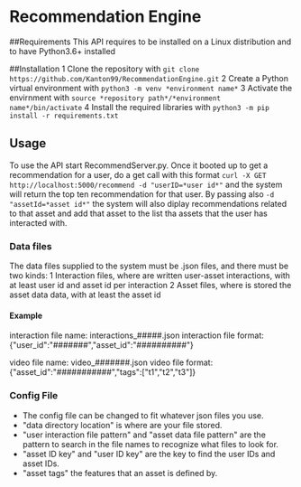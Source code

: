 # Recommendation Engine

##Requirements
This API requires to be installed on a Linux distribution and to have Python3.6+ installed

##Installation
1 Clone the repository with ```git clone https://github.com/Kanton99/RecommendationEngine.git```
2 Create a Python virtual environment with ```python3 -m venv *environment name*```
3 Activate the envirnment with ```source *repository path*/*environment name*/bin/activate```
4 Install the required libraries with ```python3 -m pip install -r requirements.txt```

## Usage
To use the API start RecommendServer.py. Once it booted up to get a recommendation for a user, do a get call with this format
```curl -X GET http://localhost:5000/recommend -d "userID=*user id*"```
and the system will return the top ten recommendation for that user.
By passing also ```-d "assetId=*asset id*"``` the system will also diplay recommendations related to that asset and add that asset to the list tha assets that the user has interacted with.

### Data files
The data files supplied to the system must be .json files, and there must be two kinds:
 1 Interaction files, where are written user-asset interactions, with at least user id and asset id per interaction
 2 Asset files, where is stored the asset data data, with at least the asset id
#### Example
interaction file name: interactions_#####.json
interaction file format: {"user_id":"#######","asset_id":"##########"}

video file name: video_#######.json
video file format:{"asset_id":"###########","tags":["t1","t2","t3"]}

### Config File
 - The config file can be changed to fit whatever json files you use.
 - "data directory location" is where are your file stored.
 - "user interaction file pattern" and "asset data file pattern" are the pattern to search in the file names to recognize what files to look for.
 - "asset ID key" and "user ID key" are the key to find the user IDs and asset IDs.
 - "asset tags" the features that an asset is defined by.
 









 
